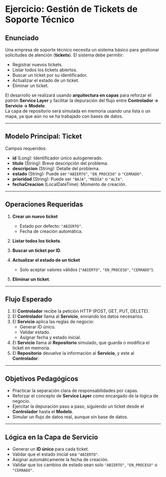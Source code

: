 # Ejercicio: Gestión de Tickets de Soporte Técnico

## Enunciado
Una empresa de soporte técnico necesita un sistema básico para gestionar solicitudes de atención (**tickets**). El sistema debe permitir:

- Registrar nuevos tickets.
- Listar todos los tickets abiertos.
- Buscar un ticket por su identificador.
- Actualizar el estado de un ticket.
- Eliminar un ticket.

El desarrollo se realizará usando **arquitectura en capas** para reforzar el patrón **Service Layer** y facilitar la depuración del flujo entre **Controlador → Servicio → Modelo**.  
La capa de repositorio será simulada en memoria usando una lista o un mapa, ya que aún no se ha trabajado con bases de datos.

---

## Modelo Principal: Ticket
Campos requeridos:

- **id** (Long): Identificador único autogenerado.
- **titulo** (String): Breve descripción del problema.
- **descripcion** (String): Detalle del problema.
- **estado** (String): Puede ser `"ABIERTO"`, `"EN_PROCESO"` o `"CERRADO"`.
- **prioridad** (String): Puede ser `"BAJA"`, `"MEDIA"` o `"ALTA"`.
- **fechaCreacion** (LocalDateTime): Momento de creación.

---

## Operaciones Requeridas
1. **Crear un nuevo ticket**
   - Estado por defecto: `"ABIERTO"`.
   - Fecha de creación automática.

2. **Listar todos los tickets**.

3. **Buscar un ticket por ID**.

4. **Actualizar el estado de un ticket**
   - Solo aceptar valores válidos (`"ABIERTO"`, `"EN_PROCESO"`, `"CERRADO"`).

5. **Eliminar un ticket**.

---

## Flujo Esperado
1. El **Controlador** recibe la petición HTTP (POST, GET, PUT, DELETE).
2. El **Controlador** llama al **Servicio**, enviando los datos necesarios.
3. El **Servicio** aplica las reglas de negocio:
   - Generar ID único.
   - Validar estado.
   - Asignar fecha y estado inicial.
4. El **Servicio** llama al **Repositorio** simulado, que guarda o modifica el ticket en memoria.
5. El **Repositorio** devuelve la información al **Servicio**, y este al **Controlador**.

---

## Objetivos Pedagógicos
- Practicar la separación clara de responsabilidades por capas.
- Reforzar el concepto de **Service Layer** como encargado de la lógica de negocio.
- Ejercitar la depuración paso a paso, siguiendo un ticket desde el **Controlador** hasta el **Modelo**.
- Simular un flujo de datos real, aunque sin base de datos.

---

## Lógica en la Capa de Servicio
- Generar un **ID único** para cada ticket.
- Validar que el estado inicial sea `"ABIERTO"`.
- Asignar automáticamente la fecha de creación.
- Validar que los cambios de estado sean solo `"ABIERTO"`, `"EN_PROCESO"` o `"CERRADO"`.
